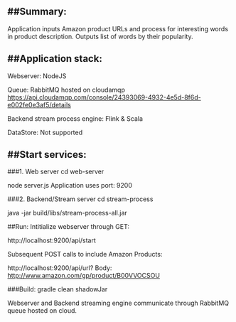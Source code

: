 ##Summary:
---------
Application inputs Amazon product URLs and process for interesting words in product description. Outputs list of words by their popularity.

##Application stack:
-------------------
  Webserver: NodeJS
  
  Queue: RabbitMQ hosted on cloudamqp
  https://api.cloudamqp.com/console/24393069-4932-4e5d-8f6d-e002fe0e3af5/details
  
  Backend stream process engine: Flink & Scala
  
  DataStore: Not supported

##Start services:
--------------

###1. Web server
  cd web-server
  
  node server.js
  Application uses port: 9200


###2. Backend/Stream server
  cd stream-process
  
  java -jar build/libs/stream-process-all.jar

##Run:
Intitialize webserver through GET: 

http://localhost:9200/api/start

Subsequent POST calls to include Amazon Products:

http://localhost:9200/api/url?
Body: http://www.amazon.com/gp/product/B00VVOCSOU


###Build:
 gradle clean shadowJar


Webserver and Backend streaming engine communicate through RabbitMQ queue hosted on cloud.

